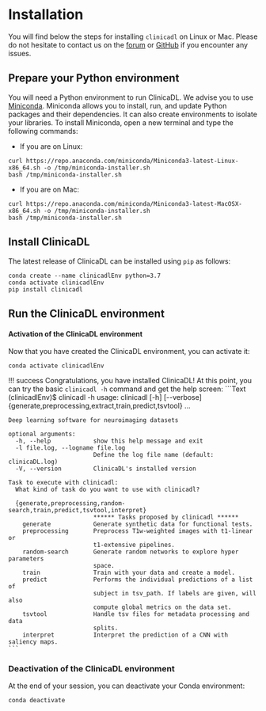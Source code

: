 # Installation

You will find below the steps for installing `clinicadl` on Linux or Mac.
Please do not hesitate to contact us on the
[forum](https://groups.google.com/forum/#!forum/clinica-user) or
[GitHub](https://github.com/aramis-lab/clinicadl/issues)
if you encounter any issues.

## Prepare your Python environment
You will need a Python environment to run ClinicaDL. We advise you to
use [Miniconda](https://docs.conda.io/en/latest/miniconda.html).
Miniconda allows you to install, run, and update Python packages and their
dependencies. It can also create environments to isolate your libraries.
To install Miniconda, open a new terminal and type the following commands:

- If you are on Linux:
```{.sourceCode .bash}
curl https://repo.anaconda.com/miniconda/Miniconda3-latest-Linux-x86_64.sh -o /tmp/miniconda-installer.sh
bash /tmp/miniconda-installer.sh
```

- If you are on Mac:
```{.sourceCode .bash}
curl https://repo.anaconda.com/miniconda/Miniconda3-latest-MacOSX-x86_64.sh -o /tmp/miniconda-installer.sh
bash /tmp/miniconda-installer.sh
```

## Install ClinicaDL

The latest release of ClinicaDL can be installed using `pip` as follows:

```{.sourceCode .bash}
conda create --name clinicadlEnv python=3.7
conda activate clinicadlEnv
pip install clinicadl
```

## Run the ClinicaDL environment
#### Activation of the ClinicaDL environment

Now that you have created the ClinicaDL environment, you can activate it:

```{.sourceCode .bash}
conda activate clinicadlEnv
```

!!! success
    Congratulations, you have installed ClinicaDL! At this point, you can try the
    basic `clinicadl -h` command and get the help screen:
    ```Text
    (clinicadlEnv)$ clinicadl -h
    usage: clinicadl [-h] [--verbose]
                     {generate,preprocessing,extract,train,predict,tsvtool} ...

    Deep learning software for neuroimaging datasets
    
    optional arguments:
      -h, --help            show this help message and exit
      -l file.log, --logname file.log
                            Define the log file name (default: clinicaDL.log)
      -V, --version         ClinicaDL's installed version
    
    Task to execute with clinicadl:
      What kind of task do you want to use with clinicadl?
    
      {generate,preprocessing,random-search,train,predict,tsvtool,interpret}
                            ****** Tasks proposed by clinicadl ******
        generate            Generate synthetic data for functional tests.
        preprocessing       Preprocess T1w-weighted images with t1-linear or
                            t1-extensive pipelines.
        random-search       Generate random networks to explore hyper parameters
                            space.
        train               Train with your data and create a model.
        predict             Performs the individual predictions of a list of
                            subject in tsv_path. If labels are given, will also
                            compute global metrics on the data set.
        tsvtool             Handle tsv files for metadata processing and data
                            splits.
        interpret           Interpret the prediction of a CNN with saliency maps.
    ```


### Deactivation of the ClinicaDL environment
At the end of your session, you can deactivate your Conda environment:
```{.sourceCode .bash}
conda deactivate
```
